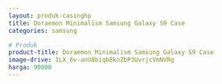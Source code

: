 ```yaml
---
layout: produk-casinghp
title: Doraemon Minimalism Samsung Galaxy S9 Case
categories: samsung

# Produk
product-title: Doraemon Minimalism Samsung Galaxy S9 Case
image-drive: 1LX_6v-anU8biqb8knZbP3UvrjcVmNVRg
harga: 90000
---
```

